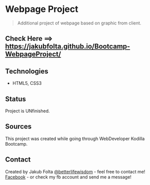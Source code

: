 # Webpage Project
> Additional project of webpage based on graphic from client.

## Check Here ==> https://jakubfolta.github.io/Bootcamp-WebpageProject/

## Technologies
* HTML5, CSS3

## Status
Project is UNfinished.<br>

## Sources
This project was created while going through WebDeveloper Kodilla Bootcamp. 

## Contact
Created by Jakub Folta [@betterlifewisdom](https://www.betterlifewisdom.com/) - feel free to contact me!<br/>
[Facebook](https://www.facebook.com/jakub.folta.58) - or check my fb account and send me a message!
